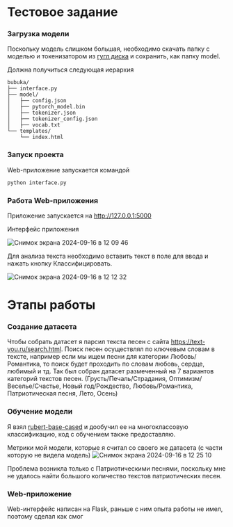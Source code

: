 # Тестовое задание 

### Загрузка модели

Поскольку модель слишком большая, необходимо скачать папку с моделью и токенизатором из [гугл диска](https://drive.google.com/drive/folders/1iC3Drhlkoo_fvF2yXPVPhLxSBjmmWetE?usp=sharing) и сохранить, как папку model.

Должна получиться следующая иерархия
```
bubuka/
├── interface.py
├── model/
│   ├── config.json
│   ├── pytorch_model.bin
│   ├── tokenizer.json
│   ├── tokenizer_config.json
│   ├── vocab.txt
└── templates/
    └── index.html
```

### Запуск проекта

Web-приложение запускается командой 
```bash
python interface.py
```

### Работа Web-приложения

Приложение запускается на http://127.0.0.1:5000

Интерфейс приложения

![Снимок экрана 2024-09-16 в 12 09 46](https://github.com/user-attachments/assets/94863be7-06ca-449a-9922-992ecce50e4f)

Для анализа текста необходимо вставить текст в поле для ввода и нажать кнопку Классифицировать.

![Снимок экрана 2024-09-16 в 12 12 32](https://github.com/user-attachments/assets/9cf12f03-1d70-4df3-b361-d570570a326c)



# Этапы работы 

### Создание датасета

Чтобы собрать датасет я парсил текста песен с сайта https://text-you.ru/search.html. Поиск песен осуществлял по ключевым словам в тексте, например если мы ищем песни для категории Любовь/Романтика, то поиск будет проходить по словам любовь, сердце, любимый и тд. Так был собран датасет размеченный на 7 вариантов категорий текстов песен. (Грусть/Печаль/Страдания, Оптимизм/Веселье/Счастье, Новый год/Рождество, Любовь/Романтика, Патриотическая песня, Лето, Осень)

### Обучение модели 

Я взял [rubert-base-cased](https://huggingface.co/DeepPavlov/rubert-base-cased) и дообучил ее на многоклассовую классификацию, код с обучением также предоставляю. 

Метрики мой модели, которые я считал со своего же датасета (с части которую не видела модель)
![Снимок экрана 2024-09-16 в 12 25 10](https://github.com/user-attachments/assets/c418dec4-3a49-4ca2-8b11-dc145f08d9ef)

Проблема возникла только с Патриотическими песнями, поскольку мне не удалось найти большого количество текстов патриотических песен. 

### Web-приложение 
Web-интерфейс написан на Flask, раньше с ним опыта работы не имел, поэтому сделал как смог









